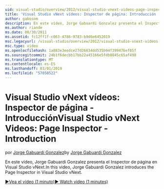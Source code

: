 ```yaml
---
uid: visual-studio/overview/2012/visual-studio-vnext-videos-page-inspector-introduction
title: 'Visual Studio vNext vídeos: Inspector de página: Introducción | Microsoft Docs'
author: gabosom
description: En este vídeo, Jorge Gabuardi Gonzalez presenta el Inspector de página en Visual Studio vNext
ms.author: riande
ms.date: 08/30/2011
ms.assetid: fc12ff1f-c063-4786-9783-b9d6e6452019
msc.legacyurl: /visual-studio/overview/2012/visual-studio-vnext-videos-page-inspector-introduction
msc.type: video
ms.openlocfilehash: 1a883e3eedce27d26634dd535b94f399476ef05f
ms.sourcegitcommit: 24b1f6decbb17bb22a45166e5fdb0845c65af498
ms.translationtype: MT
ms.contentlocale: es-ES
ms.lasthandoff: 03/01/2019
ms.locfileid: "57050522"
---
```

<a name="visual-studio-vnext-videos-page-inspector---introduction"></a><span data-ttu-id="28e36-103">Visual Studio vNext vídeos: Inspector de página - Introducción</span><span class="sxs-lookup"><span data-stu-id="28e36-103">Visual Studio vNext Videos: Page Inspector - Introduction</span></span>
====================
<span data-ttu-id="28e36-104">por [Jorge Gabuardi Gonzalez](https://github.com/gabosom)</span><span class="sxs-lookup"><span data-stu-id="28e36-104">by [Jorge Gabuardi Gonzalez](https://github.com/gabosom)</span></span>

<span data-ttu-id="28e36-105">En este vídeo, Jorge Gabuardi Gonzalez presenta el Inspector de página en Visual Studio vNext.</span><span class="sxs-lookup"><span data-stu-id="28e36-105">In this video, Jorge Gabuardi Gonzalez introduces the Page Inspector in Visual Studio vNext.</span></span>

[<span data-ttu-id="28e36-106">&#9654;Vea el vídeo (1 minuto)</span><span class="sxs-lookup"><span data-stu-id="28e36-106">&#9654; Watch video (1 minutes)</span></span>](https://channel9.msdn.com/Blogs/ASP-NET-Site-Videos/visual-studio-vnext-videos-page-inspector-introduction)
